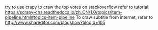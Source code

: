 try to use crapy to craw the top votes on stackoverflow
refer to tutorial: https://scrapy-chs.readthedocs.io/zh_CN/1.0/topics/item-pipeline.html#topics-item-pipeline
To craw subtitle from internet, refer to http://www.shareditor.com/blogshow?blogId=105
